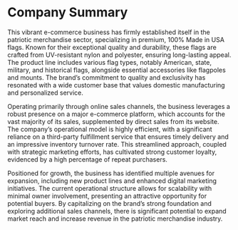 # Company Summary

This vibrant e-commerce business has firmly established itself in the patriotic merchandise sector, specializing in premium, 100% Made in USA flags. Known for their exceptional quality and durability, these flags are crafted from UV-resistant nylon and polyester, ensuring long-lasting appeal. The product line includes various flag types, notably American, state, military, and historical flags, alongside essential accessories like flagpoles and mounts. The brand’s commitment to quality and exclusivity has resonated with a wide customer base that values domestic manufacturing and personalized service.

Operating primarily through online sales channels, the business leverages a robust presence on a major e-commerce platform, which accounts for the vast majority of its sales, supplemented by direct sales from its website. The company’s operational model is highly efficient, with a significant reliance on a third-party fulfillment service that ensures timely delivery and an impressive inventory turnover rate. This streamlined approach, coupled with strategic marketing efforts, has cultivated strong customer loyalty, evidenced by a high percentage of repeat purchasers.

Positioned for growth, the business has identified multiple avenues for expansion, including new product lines and enhanced digital marketing initiatives. The current operational structure allows for scalability with minimal owner involvement, presenting an attractive opportunity for potential buyers. By capitalizing on the brand’s strong foundation and exploring additional sales channels, there is significant potential to expand market reach and increase revenue in the patriotic merchandise industry.